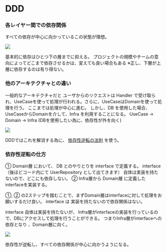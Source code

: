 # DDD
### 各レイヤー間での依存関係
すべての依存が中心に向かっているこの状態が理想。

![](https://yyh-gl.github.io/tech-blog/img/tech-blog/2019/06/go_web_api/dependency_direction1.png)

基本的に依存はひとつ下の層までに抑える。
プロジェクトの規模やチームの意向によってどこまで依存させるかは、変えても良い場合もある
※正し、下層が上層に依存するのは有り得ない。

### 他のアーキテクチャとの違い
一般的なアーキテクチャだと
ユーザからのリクエストは Handler で受け取られ、UseCaseを使って処理が行われる。さらに、UseCaseはDomainを使って処理を行う。
ここまでは処理が中心に進む。
しかし、DB を使用した場合、UseCaseからDomainを介して、Infra を利用することになる。
UseCase → Domain → Infra (DBを使用したい為に、依存性が外を向く)

![](https://yyh-gl.github.io/tech-blog/img/tech-blog/2019/06/go_web_api/dependency_direction2.png)

DDDではこれを解消する為に、 [依存性逆転の法則](https://medium.com/eureka-engineering/go-dependency-inversion-principle-8ffaf7854a55)  を使う。

### 依存性逆転の仕方
① Domain層 において、 DB とのやりとりを interface で定義する。
interface （後ほどコード内にて UserRepository として出てきます） 自体は実装を持たないので、どこにも依存しない。
② Infra層から Domain層 に定義した interfaceを実装する。

①, ② の2ステップを踏むことで、まずDomain層はinterfaceに対して処理をお願いするだけ良い。 
interface は 実装を持たないので依存関係はない。

interface 自体は実装を持たないが、
Infra層がinterfaceの実装を行っているので、DBにアクセスして処理を行うことができる。
つまりInfra層がinterfaceへの依存となり 、Domain層に向く。

![](https://yyh-gl.github.io/tech-blog/img/tech-blog/2019/06/go_web_api/dependency_direction3.png)

依存性が逆転し、すべての依存関係が中心に向かうようになる。



